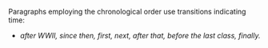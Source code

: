 Paragraphs employing the chronological order use transitions indicating time: 
- _after WWII, since then, first, next, after that, before the last class, finally._